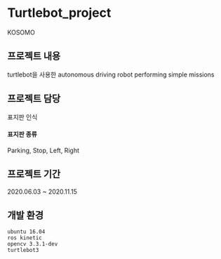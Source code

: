 # Turtlebot_project
KOSOMO

## 프로젝트 내용
turtlebot을 사용한 autonomous driving robot performing simple missions


## 프로젝트 담당
표지판 인식

#### 표지판 종류
Parking, Stop, Left, Right


## 프로젝트 기간
2020.06.03 ~ 2020.11.15

## 개발 환경

    ubuntu 16.04
    ros kinetic
    opencv 3.3.1-dev
    turtlebot3 

